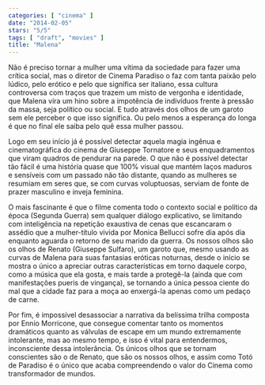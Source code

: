 ```yaml
---
categories: [ "cinema" ]
date: "2014-02-05"
stars: "5/5"
tags: [ "draft", "movies" ]
title: "Malena"
---
```

Não é preciso tornar a mulher uma vítima da sociedade para fazer
uma crítica social, mas o diretor de Cinema Paradiso o faz com tanta
paixão pelo lúdico, pelo erótico e pelo que significa ser italiano,
essa cultura controversa com traços que trazem um misto de vergonha e
identidade, que Malena vira um hino sobre a impotência de indivíduos
frente à pressão da massa, seja político ou social. E tudo através
dos olhos de um garoto sem ele perceber o que isso significa. Ou pelo
menos a esperança do longa é que no final ele saiba pelo quê essa
mulher passou.

Logo em seu início já é possível detectar aquela magia ingênua e
cinematográfica do cinema de Giuseppe Tornatore e seus enquadramentos que
viram quadros de pendurar na parede. O que não é possível detectar tão
fácil é uma história quase que 100% visual que mantém laços maduros
e sensíveis com um passado não tão distante, quando as mulheres se
resumiam em seres que, se com curvas voluptuosas, serviam de fonte de
prazer masculino e inveja feminina.

O mais fascinante é que o filme comenta todo o contexto social e
político da época (Segunda Guerra) sem qualquer diálogo explicativo,
se limitando com inteligência na repetição exaustiva de cenas que
escancaram o assédio que a mulher-título vivida por Monica Bellucci
sofre dia após dia enquanto aguarda o retorno de seu marido da guerra. Os
nossos olhos são os olhos de Renato (Giuseppe Sulfaro), um garoto que,
mesmo usando as curvas de Malena para suas fantasias eróticas noturnas,
desde o início se mostra o único a apreciar outras características
em torno daquele corpo, como a música que ela gosta, e mais tarde a
protegê-la (ainda que com manifestações pueris de vingança), se
tornando a única pessoa ciente do mal que a cidade faz para a moça ao
enxergá-la apenas como um pedaço de carne.

Por fim, é impossível desassociar a narrativa da belíssima trilha
composta por Ennio Morricone, que consegue comentar tanto os momentos
dramáticos quanto as válvulas de escape em um mundo extremamente
intolerante, mas ao mesmo tempo, e isso é vital para entendermos,
inconsciente dessa intolerância. Os únicos olhos que se tornam
conscientes são o de Renato, que são os nossos olhos, e assim como
Totó de Paradiso é o único que acaba compreendendo o valor do Cinema
como transformador de mundos.
